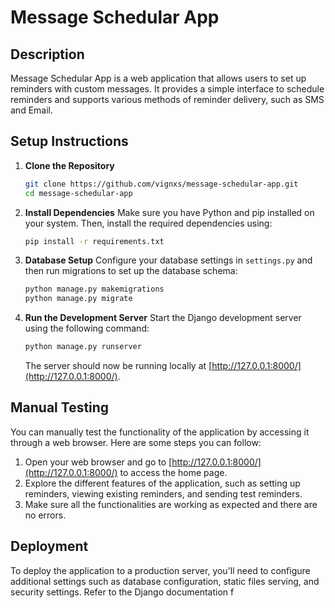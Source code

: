 # Message Schedular App

## Description

Message Schedular App is a web application that allows users to set up reminders with custom messages. It provides a simple interface to schedule reminders and supports various methods of reminder delivery, such as SMS and Email.

## Setup Instructions

1. **Clone the Repository**

   ```bash
   git clone https://github.com/vignxs/message-schedular-app.git
   cd message-schedular-app
   ```
2. **Install Dependencies**
   Make sure you have Python and pip installed on your system. Then, install the required dependencies using:

   ```bash
   pip install -r requirements.txt
   ```
3. **Database Setup**
   Configure your database settings in `settings.py` and then run migrations to set up the database schema:

   ```bash
   python manage.py makemigrations
   python manage.py migrate
   ```
4. **Run the Development Server**
   Start the Django development server using the following command:

   ```bash
   python manage.py runserver
   ```

   The server should now be running locally at [http://127.0.0.1:8000/](http://127.0.0.1:8000/).

## Manual Testing

You can manually test the functionality of the application by accessing it through a web browser. Here are some steps you can follow:

1. Open your web browser and go to [http://127.0.0.1:8000/](http://127.0.0.1:8000/) to access the home page.
2. Explore the different features of the application, such as setting up reminders, viewing existing reminders, and sending test reminders.
3. Make sure all the functionalities are working as expected and there are no errors.

## Deployment

To deploy the application to a production server, you'll need to configure additional settings such as database configuration, static files serving, and security settings. Refer to the Django documentation f
